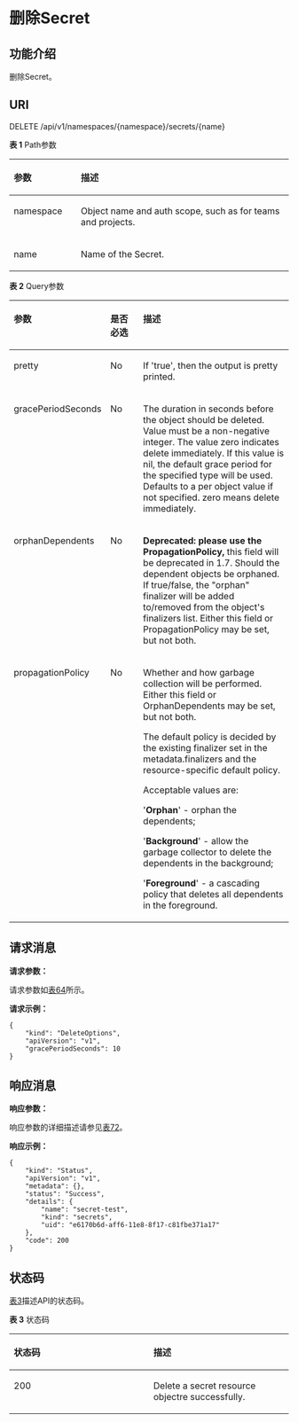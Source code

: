 # 删除Secret<a name="cci_02_3078"></a>

## 功能介绍<a name="s33443b62a3884400b29be7af1a63ce43"></a>

删除Secret。

## URI<a name="sb59375acc1994f429f8cabd5b1bf4b80"></a>

DELETE /api/v1/namespaces/\{namespace\}/secrets/\{name\}

**表 1**  Path参数

<a name="table1696332124519"></a>
<table><thead align="left"><tr id="row11961332194516"><th class="cellrowborder" valign="top" width="24%" id="mcps1.2.3.1.1"><p id="p396032144518"><a name="p396032144518"></a><a name="p396032144518"></a>参数</p>
</th>
<th class="cellrowborder" valign="top" width="76%" id="mcps1.2.3.1.2"><p id="p18962325454"><a name="p18962325454"></a><a name="p18962325454"></a>描述</p>
</th>
</tr>
</thead>
<tbody><tr id="row9960327457"><td class="cellrowborder" valign="top" width="24%" headers="mcps1.2.3.1.1 "><p id="p1496113214456"><a name="p1496113214456"></a><a name="p1496113214456"></a>namespace</p>
</td>
<td class="cellrowborder" valign="top" width="76%" headers="mcps1.2.3.1.2 "><p id="p141902036155717"><a name="p141902036155717"></a><a name="p141902036155717"></a>Object name and auth scope, such as for teams and projects.</p>
</td>
</tr>
<tr id="row13794857171116"><td class="cellrowborder" valign="top" width="24%" headers="mcps1.2.3.1.1 "><p id="p5984165818113"><a name="p5984165818113"></a><a name="p5984165818113"></a>name</p>
</td>
<td class="cellrowborder" valign="top" width="76%" headers="mcps1.2.3.1.2 "><p id="p4984175851116"><a name="p4984175851116"></a><a name="p4984175851116"></a>Name of the Secret.</p>
</td>
</tr>
</tbody>
</table>

**表 2**  Query参数

<a name="zh-cn_topic_0079615047_table8667044"></a>
<table><thead align="left"><tr id="zh-cn_topic_0079615047_row41088586"><th class="cellrowborder" valign="top" width="21%" id="mcps1.2.4.1.1"><p id="zh-cn_topic_0079615047_p39841133"><a name="zh-cn_topic_0079615047_p39841133"></a><a name="zh-cn_topic_0079615047_p39841133"></a>参数</p>
</th>
<th class="cellrowborder" valign="top" width="14.000000000000002%" id="mcps1.2.4.1.2"><p id="p9546513203257"><a name="p9546513203257"></a><a name="p9546513203257"></a>是否必选</p>
</th>
<th class="cellrowborder" valign="top" width="65%" id="mcps1.2.4.1.3"><p id="p35070093203257"><a name="p35070093203257"></a><a name="p35070093203257"></a>描述</p>
</th>
</tr>
</thead>
<tbody><tr id="zh-cn_topic_0079615047_row29933900"><td class="cellrowborder" valign="top" width="21%" headers="mcps1.2.4.1.1 "><p id="zh-cn_topic_0079615047_p8726850"><a name="zh-cn_topic_0079615047_p8726850"></a><a name="zh-cn_topic_0079615047_p8726850"></a>pretty</p>
</td>
<td class="cellrowborder" valign="top" width="14.000000000000002%" headers="mcps1.2.4.1.2 "><p id="zh-cn_topic_0079615047_p35786256"><a name="zh-cn_topic_0079615047_p35786256"></a><a name="zh-cn_topic_0079615047_p35786256"></a>No</p>
</td>
<td class="cellrowborder" valign="top" width="65%" headers="mcps1.2.4.1.3 "><p id="zh-cn_topic_0079615047_p13005663"><a name="zh-cn_topic_0079615047_p13005663"></a><a name="zh-cn_topic_0079615047_p13005663"></a>If 'true', then the output is pretty printed.</p>
</td>
</tr>
<tr id="row12459239101516"><td class="cellrowborder" valign="top" width="21%" headers="mcps1.2.4.1.1 "><p id="p15459123941519"><a name="p15459123941519"></a><a name="p15459123941519"></a>gracePeriodSeconds</p>
</td>
<td class="cellrowborder" valign="top" width="14.000000000000002%" headers="mcps1.2.4.1.2 "><p id="p645983931516"><a name="p645983931516"></a><a name="p645983931516"></a>No</p>
</td>
<td class="cellrowborder" valign="top" width="65%" headers="mcps1.2.4.1.3 "><p id="p04591839121512"><a name="p04591839121512"></a><a name="p04591839121512"></a>The duration in seconds before the object should be deleted. Value must be a non-negative integer. The value zero indicates delete immediately. If this value is nil, the default grace period for the specified type will be used. Defaults to a per object value if not specified. zero means delete immediately.</p>
</td>
</tr>
<tr id="row94287341610"><td class="cellrowborder" valign="top" width="21%" headers="mcps1.2.4.1.1 "><p id="p1842816321620"><a name="p1842816321620"></a><a name="p1842816321620"></a>orphanDependents</p>
</td>
<td class="cellrowborder" valign="top" width="14.000000000000002%" headers="mcps1.2.4.1.2 "><p id="p1942820331614"><a name="p1942820331614"></a><a name="p1942820331614"></a>No</p>
</td>
<td class="cellrowborder" valign="top" width="65%" headers="mcps1.2.4.1.3 "><p id="p1942814313167"><a name="p1942814313167"></a><a name="p1942814313167"></a><strong id="b4118925171612"><a name="b4118925171612"></a><a name="b4118925171612"></a>Deprecated: please use the PropagationPolicy,</strong> this field will be deprecated in 1.7. Should the dependent objects be orphaned. If true/false, the "orphan" finalizer will be added to/removed from the object's finalizers list. Either this field or PropagationPolicy may be set, but not both.</p>
</td>
</tr>
<tr id="row455611376163"><td class="cellrowborder" valign="top" width="21%" headers="mcps1.2.4.1.1 "><p id="p7556837101617"><a name="p7556837101617"></a><a name="p7556837101617"></a>propagationPolicy</p>
</td>
<td class="cellrowborder" valign="top" width="14.000000000000002%" headers="mcps1.2.4.1.2 "><p id="p355611372160"><a name="p355611372160"></a><a name="p355611372160"></a>No</p>
</td>
<td class="cellrowborder" valign="top" width="65%" headers="mcps1.2.4.1.3 "><p id="p0618105441610"><a name="p0618105441610"></a><a name="p0618105441610"></a>Whether and how garbage collection will be performed. Either this field or OrphanDependents may be set, but not both.</p>
<p id="p1993135741611"><a name="p1993135741611"></a><a name="p1993135741611"></a>The default policy is decided by the existing finalizer set in the metadata.finalizers and the resource-specific default policy.</p>
<p id="p128531859181612"><a name="p128531859181612"></a><a name="p128531859181612"></a>Acceptable values are:</p>
<p id="p119622191717"><a name="p119622191717"></a><a name="p119622191717"></a>'<strong id="b3134167121710"><a name="b3134167121710"></a><a name="b3134167121710"></a>Orphan</strong>' - orphan the dependents;</p>
<p id="p0711412178"><a name="p0711412178"></a><a name="p0711412178"></a>'<strong id="b59621295177"><a name="b59621295177"></a><a name="b59621295177"></a>Background</strong>' - allow the garbage collector to delete the dependents in the background;</p>
<p id="p12556153720168"><a name="p12556153720168"></a><a name="p12556153720168"></a>'<strong id="b138210125172"><a name="b138210125172"></a><a name="b138210125172"></a>Foreground</strong>' - a cascading policy that deletes all dependents in the foreground.</p>
</td>
</tr>
</tbody>
</table>

## 请求消息<a name="see27f791d3ac4acfa5128d4b61126f2f"></a>

**请求参数：**

请求参数如[表64](数据结构.md#zh-cn_topic_0091433700_d0e41006)所示。

**请求示例：**

```
{
    "kind": "DeleteOptions",
    "apiVersion": "v1",
    "gracePeriodSeconds": 10
}
```

## 响应消息<a name="s00e4933458e84b218d5369e1c39bfae6"></a>

**响应参数：**

响应参数的详细描述请参见[表72](数据结构.md#table37251757105918)。

**响应示例：**

```
{
    "kind": "Status",
    "apiVersion": "v1",
    "metadata": {},
    "status": "Success",
    "details": {
        "name": "secret-test",
        "kind": "secrets",
        "uid": "e6170b6d-aff6-11e8-8f17-c81fbe371a17"
    },
    "code": 200
}
```

## 状态码<a name="s25ccd5e4fb8949dd9dee7a70d15c0810"></a>

[表3](#zh-cn_topic_0079615047_table5659105)描述API的状态码。

**表 3**  状态码

<a name="zh-cn_topic_0079615047_table5659105"></a>
<table><thead align="left"><tr id="zh-cn_topic_0079615047_row40139983"><th class="cellrowborder" valign="top" width="50%" id="mcps1.2.3.1.1"><p id="p36672758203257"><a name="p36672758203257"></a><a name="p36672758203257"></a>状态码</p>
</th>
<th class="cellrowborder" valign="top" width="50%" id="mcps1.2.3.1.2"><p id="p17703441203257"><a name="p17703441203257"></a><a name="p17703441203257"></a>描述</p>
</th>
</tr>
</thead>
<tbody><tr id="zh-cn_topic_0079615047_row4146549"><td class="cellrowborder" valign="top" width="50%" headers="mcps1.2.3.1.1 "><p id="zh-cn_topic_0079615047_p326206"><a name="zh-cn_topic_0079615047_p326206"></a><a name="zh-cn_topic_0079615047_p326206"></a>200</p>
</td>
<td class="cellrowborder" valign="top" width="50%" headers="mcps1.2.3.1.2 "><p id="zh-cn_topic_0079615047_p26422695"><a name="zh-cn_topic_0079615047_p26422695"></a><a name="zh-cn_topic_0079615047_p26422695"></a>Delete a secret resource objectre successfully.</p>
</td>
</tr>
</tbody>
</table>

